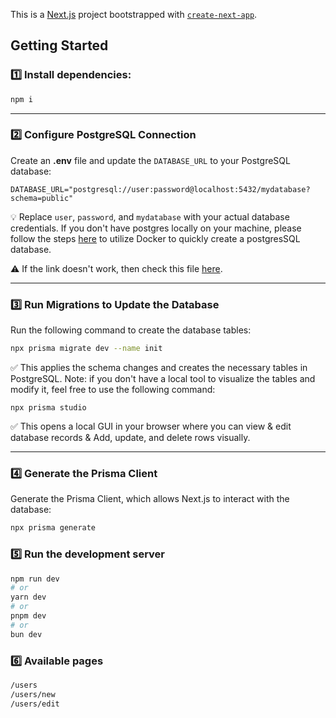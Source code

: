 This is a [Next.js](https://nextjs.org) project bootstrapped with [`create-next-app`](https://nextjs.org/docs/app/api-reference/cli/create-next-app).

## Getting Started
### 1️⃣ Install dependencies: 
```bash
npm i
```
---
### 2️⃣ Configure PostgreSQL Connection

Create an **.env** file and update the `DATABASE_URL` to your PostgreSQL database:
```
DATABASE_URL="postgresql://user:password@localhost:5432/mydatabase?schema=public"
```
💡 Replace `user`, `password`, and `mydatabase` with your actual database credentials. If you don't have postgres locally on your machine, please follow the steps [here](https://github.com/spiced-academy/wd-advanced-syllabus/blob/main/sessions/prisma/use-docker.md) to utilize Docker to quickly create a postgresSQL database.

⚠️ If the link doesn't work, then check this file [here](./use-docker.md).

---
### 3️⃣ Run Migrations to Update the Database
Run the following command to create the database tables:

```bash
npx prisma migrate dev --name init
```
✅ This applies the schema changes and creates the necessary tables in PostgreSQL.
Note: if you don't have a local tool to visualize the tables and modify it, feel free to use the following command: 
```
npx prisma studio
```
✅ This opens a local GUI in your browser where you can view & edit database records & Add, update, and delete rows visually. 

---
### 4️⃣ Generate the Prisma Client

Generate the Prisma Client, which allows Next.js to interact with the database:

```bash
npx prisma generate
```

### 5️⃣ Run the development server

```bash
npm run dev
# or
yarn dev
# or
pnpm dev
# or
bun dev
```

### 6️⃣ Available pages

```bash
/users
/users/new
/users/edit
```

